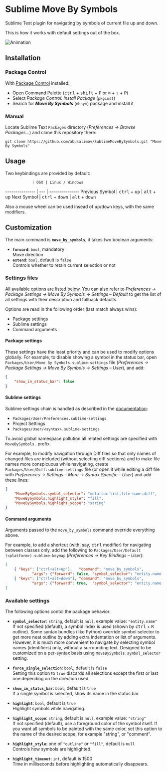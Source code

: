 Sublime Move By Symbols
=======================

Sublime Text plugin for navigating by symbols of current file up and down.

This is how it works with default settings out of the box.

![Animation](http://habrastorage.org/storage3/f1b/fd2/5eb/f1bfd25eba560ec4aa6c468c7a7a8748.gif)


Installation
---
### Package Control
With [Package Control](https://sublime.wbond.net/installation) installed:
 - Open Command Palette (<kbd>ctrl</kbd> + <kbd>shift</kbd> + <kbd>P</kbd> or <kbd>⌘</kbd> + <kbd>⇧</kbd> + <kbd>P</kbd>)
 - Select *Package Control: Install Package* (`pkginst`)
 - Search for ***Move By Symbols*** (`mbsym`) package and install it

### Manual
Locate Sublime Text `Packages` directory (*Preferences → Browse Packages...*)
and clone this repository there:

    git clone https://github.com/abusalimov/SublimeMoveBySymbols.git "Move By Symbols"

Usage
---
Two keybindings are provided by default:

                | OSX | Linux / Windows
--------------- | --- | ---------------
Previous Symbol | <kbd>ctrl</kbd> + <kbd>up</kbd>   | <kbd>alt</kbd> + <kbd>up</kbd>
Next Symbol     | <kbd>ctrl</kbd> + <kbd>down</kbd> | <kbd>alt</kbd> + <kbd>down</kbd>


Also a mouse wheel can be used insead of <kbd>up</kbd>/<kbd>down</kbd> keys, with the same modifiers.


Customization
---
The main command is **`move_by_symbols`**, it takes two boolean arguments:

 - <strong>`forward`</strong>: `bool`, mandatory<br/>Move direction
 - <strong>`extend`</strong>: `bool`, default is `false`<br/>Controls whether to retain current selection or not

### Settings files
All available options are listed [below](#available-settings).
You can also refer to *Preferences → Package Settings → Move By Symbols → Settings – Default* to get the list of all settings with their description and fallback defaults.

Options are read in the following order (last match always wins):
 - Package settings
 - Sublime settings
 - Command arguments

#### Package settings
These settings have the least priority and can be used to modify options globally.
For example, to disable showing a symbol in the status bar, open `Packages/User/Move By Symbols.sublime-settings` file
(*Preferences → Package Settings → Move By Symbols → Settings – User*), and add:
```json
{
    "show_in_status_bar": false
}
```

#### Sublime settings
Sublime settings chain is handled as described in the [documentation](http://www.sublimetext.com/docs/3/settings.html):

 - `Packages/User/Preferences.sublime-settings`
 - Project Settings
 - `Packages/User/<syntax>.sublime-settings`

To avoid global namespace pollution all related settings are specified with `MoveBySymbols.` prefix.
   
For example, to modify navigation through Diff files so that only names of changed files are included
(without selecting diff sections) and to make file names more conspicuous while navigating,
create `Packages/User/Diff.sublime-settings` file (or open it while editing a diff file
with *Preferences → Settings – More → Syntax Specific – User*) and add these lines:
```json
{
    "MoveBySymbols.symbol_selector": "meta.toc-list.file-name.diff",
    "MoveBySymbols.highlight_style": "fill",
    "MoveBySymbols.highlight_scope": "string"
}
```

#### Command arguments
Arguments passed to the `move_by_symbols` command override everything above.

For example, to add a shortcut (with, say, <kbd>ctrl</kbd> modifier) for navigating between classes only,
add the following to `Packages/User/Default (<platform>).sublime-keymap`
(*Preferences → Key Bindings – User*):
```json
[
    { "keys": ["ctrl+alt+up"],   "command": "move_by_symbols",
            "args": {"forward": false, "symbol_selector": "entity.name.type"}},
    { "keys": ["ctrl+alt+down"], "command": "move_by_symbols",
            "args": {"forward": true,  "symbol_selector": "entity.name.type"}}
]
```

### Available settings
The following options contol the package behavior:

 - <strong>`symbol_selector`</strong>: `string`, default is `null`, example value: `"entity.name"`<br/>If not specified (default), a symbol index is used (shown by <kbd>ctrl</kbd> + <kbd>R</kbd> outline).
   Some syntax bundles (like Python) override symbol selector to get more neat outline by adding extra indentation or list of arguments.
   However, it is much more convenient to navigate by selecting symbol names (identifiers) only, without a surrounding text.
   Designed to be customized on a per-syntax basis using `MoveBySymbols.symbol_selector` setting.

 - <strong>`force_single_selection`</strong>: `bool`, default is `false`<br/>Setting this option to `true` discards all selections except the first or last one depending on the direction used.

 - <strong>`show_in_status_bar`</strong>: `bool`, default is `true`<br/>If a single symbol is selected, show its name in the status bar.

 - <strong>`highlight`</strong>: `bool`, default is `true`<br/>Highlight symbols while navigating.

 - <strong>`highlight_scope`</strong>: `string`, default is `null`, example value: `"string"`<br/>If not specified (default), use a foreground color of the symbol itself.
   If you want all symbols to be painted with the same color, set this option to the name of the desired scope, for example "string", or "comment".

 - <strong>`highlight_style`</strong>: one of `"outline"` or `"fill"`, default is `null`<br/>Controls how symbols are highlighted.

 - <strong>`highlight_timeout`</strong>: `int`, default is 1500<br/>Time in milliseconds before highlighting automatically disappears.

